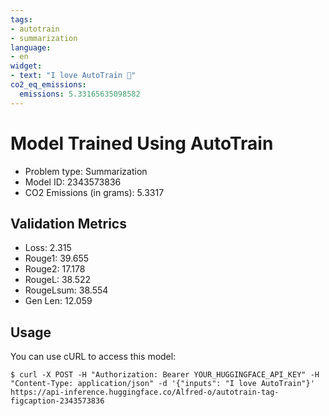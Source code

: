 ```yaml
---
tags:
- autotrain
- summarization
language:
- en
widget:
- text: "I love AutoTrain 🤗"
co2_eq_emissions:
  emissions: 5.33165635098582
---
```


# Model Trained Using AutoTrain

- Problem type: Summarization
- Model ID: 2343573836
- CO2 Emissions (in grams): 5.3317

## Validation Metrics

- Loss: 2.315
- Rouge1: 39.655
- Rouge2: 17.178
- RougeL: 38.522
- RougeLsum: 38.554
- Gen Len: 12.059

## Usage

You can use cURL to access this model:

```
$ curl -X POST -H "Authorization: Bearer YOUR_HUGGINGFACE_API_KEY" -H "Content-Type: application/json" -d '{"inputs": "I love AutoTrain"}' https://api-inference.huggingface.co/Alfred-o/autotrain-tag-figcaption-2343573836
```